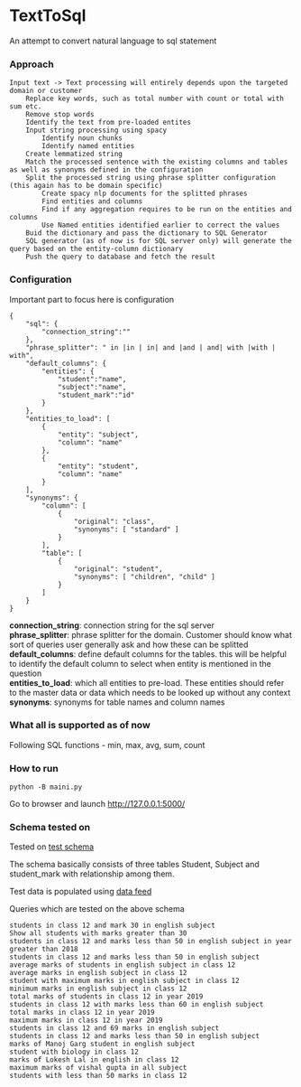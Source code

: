 # TextToSql
An attempt to convert natural language to sql statement


### Approach
```
Input text -> Text processing will entirely depends upon the targeted domain or customer 
    Replace key words, such as total number with count or total with sum etc. 
    Remove stop words
    Identify the text from pre-loaded entites
    Input string processing using spacy
        Identify noun chunks
        Identify named entities
    Create lemmatized string
    Match the processed sentence with the existing columns and tables as well as synonyms defined in the configuration
    Split the processed string using phrase splitter configuration (this again has to be domain specific)
        Create spacy nlp documents for the splitted phrases
        Find entities and columns
        Find if any aggregation requires to be run on the entities and columns
        Use Named entities identified earlier to correct the values
    Buid the dictionary and pass the dictionary to SQL Generator
    SQL generator (as of now is for SQL server only) will generate the query based on the entity-column dictionary
    Push the query to database and fetch the result
```

### Configuration
Important part to focus here is configuration

```
{
    "sql": {
        "connection_string":""
    },
    "phrase_splitter": " in |in | in| and |and | and| with |with | with",
    "default_columns": {
        "entities": {
            "student":"name",
            "subject":"name",
            "student_mark":"id"
        }
    },
    "entities_to_load": [
        {
            "entity": "subject",
            "column": "name" 
        },
        {
            "entity": "student",
            "column": "name" 
        }
    ],
    "synonyms": {
        "column": [
            {
                "original": "class",
                "synonyms": [ "standard" ]
            }
        ],
        "table": [
            {
                "original": "student",
                "synonyms": [ "children", "child" ]
            }
        ]
    }
}
```

**connection_string**: connection string for the sql server  
**phrase_splitter**: phrase splitter for the domain. Customer should know what sort of queries user generally ask and how these can be splitted  
**default_columns**: define default columns for the tables. this will be helpful to identify the default column to select when entity is mentioned in the question  
**entities_to_load**: which all entities to pre-load. These entities should refer to the master data or data which needs to be looked up without any context  
**synonyms**: synonyms for table names and column names  

### What all is supported as of now
Following SQL functions - min, max, avg, sum, count

### How to run

```
python -B maini.py
```

Go to browser and launch http://127.0.0.1:5000/

### Schema tested on
Tested on [test schema](https://github.com/lokeshlal/TextToSql/blob/master/sql_scripts/sql_schema.sql)

The schema basically consists of three tables Student, Subject and student_mark with relationship among them.

Test data is populated using [data feed](https://github.com/lokeshlal/TextToSql/blob/master/sql_scripts/data_feed.sql)

Queries which are tested on the above schema

```
students in class 12 and mark 30 in english subject
Show all students with marks greater than 30
students in class 12 and marks less than 50 in english subject in year greater than 2018
students in class 12 and marks less than 50 in english subject
average marks of students in english subject in class 12
average marks in english subject in class 12
student with maximum marks in english subject in class 12
minimum marks in english subject in class 12
total marks of students in class 12 in year 2019
students in class 12 with marks less than 60 in english subject
total marks in class 12 in year 2019
maximum marks in class 12 in year 2019
students in class 12 and 69 marks in english subject
students in class 12 and marks less than 50 in english subject
marks of Manoj Garg student in english subject
student with biology in class 12
marks of Lokesh Lal in english in class 12
maximum marks of vishal gupta in all subject
students with less than 50 marks in class 12
```
